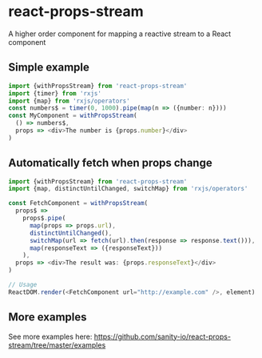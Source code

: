 # react-props-stream

A higher order component for mapping a reactive stream to a React component

## Simple example

```typescript jsx
import {withPropsStream} from 'react-props-stream'
import {timer} from 'rxjs'
import {map} from 'rxjs/operators'
const numbers$ = timer(0, 1000).pipe(map(n => ({number: n})))
const MyComponent = withPropsStream(
  () => numbers$,
  props => <div>The number is {props.number}</div>
)
```

## Automatically fetch when props change

```typescript jsx
import {withPropsStream} from 'react-props-stream'
import {map, distinctUntilChanged, switchMap} from 'rxjs/operators'

const FetchComponent = withPropsStream(
  props$ =>
    props$.pipe(
      map(props => props.url),
      distinctUntilChanged(),
      switchMap(url => fetch(url).then(response => response.text())),
      map(responseText => ({responseText}))
    ),
  props => <div>The result was: {props.responseText}</div>
)

// Usage
ReactDOM.render(<FetchComponent url="http://example.com" />, element)
```

## More examples
See more examples here: https://github.com/sanity-io/react-props-stream/tree/master/examples
